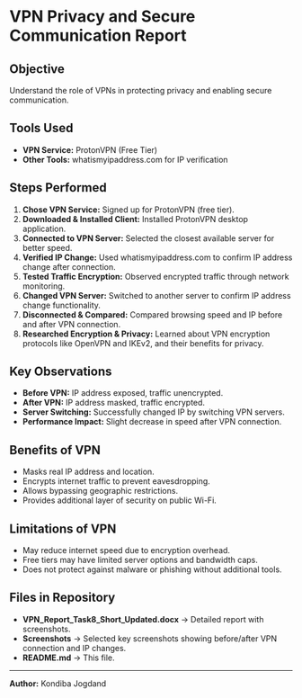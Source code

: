 
# VPN Privacy and Secure Communication Report

## Objective
Understand the role of VPNs in protecting privacy and enabling secure communication.

## Tools Used
- **VPN Service:** ProtonVPN (Free Tier)
- **Other Tools:** whatismyipaddress.com for IP verification

## Steps Performed
1. **Chose VPN Service:** Signed up for ProtonVPN (free tier).
2. **Downloaded & Installed Client:** Installed ProtonVPN desktop application.
3. **Connected to VPN Server:** Selected the closest available server for better speed.
4. **Verified IP Change:** Used whatismyipaddress.com to confirm IP address change after connection.
5. **Tested Traffic Encryption:** Observed encrypted traffic through network monitoring.
6. **Changed VPN Server:** Switched to another server to confirm IP address change functionality.
7. **Disconnected & Compared:** Compared browsing speed and IP before and after VPN connection.
8. **Researched Encryption & Privacy:** Learned about VPN encryption protocols like OpenVPN and IKEv2, and their benefits for privacy.

## Key Observations
- **Before VPN:** IP address exposed, traffic unencrypted.
- **After VPN:** IP address masked, traffic encrypted.
- **Server Switching:** Successfully changed IP by switching VPN servers.
- **Performance Impact:** Slight decrease in speed after VPN connection.

## Benefits of VPN
- Masks real IP address and location.
- Encrypts internet traffic to prevent eavesdropping.
- Allows bypassing geographic restrictions.
- Provides additional layer of security on public Wi-Fi.

## Limitations of VPN
- May reduce internet speed due to encryption overhead.
- Free tiers may have limited server options and bandwidth caps.
- Does not protect against malware or phishing without additional tools.

## Files in Repository
- **VPN_Report_Task8_Short_Updated.docx** → Detailed report with screenshots.
- **Screenshots** → Selected key screenshots showing before/after VPN connection and IP changes.
- **README.md** → This file.

---
**Author:** Kondiba Jogdand
